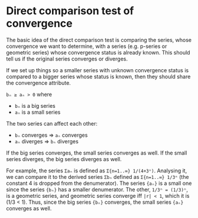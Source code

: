 # Direct comparison test of convergence

The basic idea of the direct comparison test is comparing the series, whose convergence we want to determine, with a series (e.g. p-series or geometric series) whose convergence status is already known. This should tell us if the original series converges or diverges.

If we set up things so a smaller series with unknown convergence status is compared to a bigger series whose status is known, then they should share the convergence attribute.

`bₙ ≥ aₙ > 0` where
- `bₙ` is a big series
- `aₙ` is a small series

The two series can affect each other:
- `bₙ` converges ⇒ `aₙ` converges
- `aₙ` diverges ⇒ `bₙ` diverges

If the big series converges, the small series converges as well. 
If the small series diverges, the big series diverges as well.

For example, the series `Σaₙ` is defined as `Σ{n=1..∞} 1/(4+3ⁿ)`. Analysing it, we can compare it to the derived series `Σbₙ` defined as `Σ{n=1..∞} 1/3ⁿ` (the constant 4 is dropped from the denumerator). The series `{aₙ}` is a small one since the series `{bₙ}` has a smaller denumerator. The other, `1/3ⁿ = (1/3)ⁿ`, is a geometric series, and geometric series converge iff `|r| < 1`, which it is (1/3 < 1). Thus, since the big series `{bₙ}` converges, the small series `{aₙ}` converges as well.
